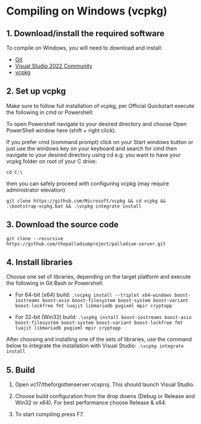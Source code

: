 # Compiling on Windows (vcpkg)

## 1. Download/install the required software
To compile on Windows, you will need to download and install:

- [Git](https://git-scm.com/downloads/win)
- [Visual Studio 2022 Community](https://visualstudio.microsoft.com/vs/)
- [vcpkg](https://github.com/Microsoft/vcpkg)

## 2. Set up vcpkg
Make sure to follow full installation of vcpkg, per Official Quickstart execute the following in cmd or Powershell:

To open Powershell navigate to your desired directory and choose Open PowerShell window here (shift + right click).

If you prefer cmd (command prompt) click on your Start windows button or just use the windows key on your keyboard and search for cmd then navigate to your desired directory using cd e.g. you want to have your vcpkg folder on root of your C drive:

```cd C:\```

then you can safely proceed with configuring vcpkg (may require administrator elevation)

```git clone https://github.com/Microsoft/vcpkg && cd vcpkg && .\bootstrap-vcpkg.bat && .\vcpkg integrate install```

## 3. Download the source code
```git clone --recursive https://github.com/thepalladiumproject/palladium-server.git```

## 4. Install libraries
Choose one set of libraries, depending on the target platform and execute the following in Git Bash or Powershell:

- For 64-bit (x64) build:
```.\vcpkg install --triplet x64-windows boost-iostreams boost-asio boost-filesystem boost-system boost-variant boost-lockfree fmt luajit libmariadb pugixml mpir cryptopp```

- For 32-bit (Win32) build:
```.\vcpkg install boost-iostreams boost-asio boost-filesystem boost-system boost-variant boost-lockfree fmt luajit libmariadb pugixml mpir cryptopp```

After choosing and installing one of the sets of libraries, use the command below to integrate the installation with Visual Studio:
```.\vcpkg integrate install```

## 5. Build
1. Open vc17/theforgottenserver.vcxproj. This should launch Visual Studio.

2. Choose build configuration from the drop downs (Debug or Release and Win32 or x64). For best performance choose Release & x64.

3. To start compiling press F7.
